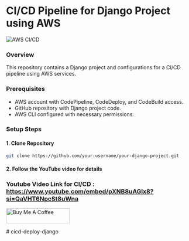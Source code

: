 # CI/CD Pipeline for Django Project using AWS

![AWS CI/CD](https://github.com/rashiddaha/blogprojectdrf/assets/51082957/fff5b1bc-edc2-476c-8c23-5d6f9650249f)

### Overview

This repository contains a Django project and configurations for a CI/CD pipeline using AWS services.

### Prerequisites

- AWS account with CodePipeline, CodeDeploy, and CodeBuild access.
- GitHub repository with Django project code.
- AWS CLI configured with necessary permissions.

### Setup Steps

#### 1. Clone Repository

```bash
git clone https://github.com/your-username/your-django-project.git

```
#### 2. Follow the YouTube video for details
### Youtube Video Link for CI/CD : https://www.youtube.com/embed/pXNB8uAGlx8?si=QaVHT6NpcSt8uWna


<a href="https://www.buymeacoffee.com/codewithmuh" target="_blank"><img src="https://cdn.buymeacoffee.com/buttons/default-yellow.png" alt="Buy Me A Coffee" height="41" width="174"></a>


#   c i c d - d e p l o y - d j a n g o  
 